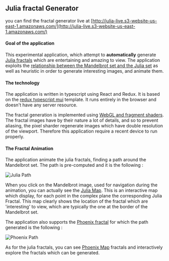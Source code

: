 ## Julia fractal Generator

you can find the fractal generator live at [http://julia-live.s3-website-us-east-1.amazonaws.com/](http://julia-live.s3-website-us-east-1.amazonaws.com/)

#### Goal of the application
This experimental application, which attempt to **automatically** generate [Julia fractals](https://en.wikipedia.org/wiki/Julia_set) which are entertaining  and amazing to view. The application exploits the [relationship  between the Mandelbrot set and the Julia set](https://www.karlsims.com/julia.html) as well as heuristic  in order to generate interesting  images, and animate them.

#### The technology
The application is written  in typescript using React and Redux. It is based on the [redux typescript mui](https://www.npmjs.com/package/cra-template-redux-typescript-mui) template. It runs entirely in the browser and doesn't have any server resource.

The fractal generation is implemented using [WebGL and fragment shaders](https://webglfundamentals.org/webgl/lessons/webgl-shaders-and-glsl.html). The fractal images have by their nature a lot of details, and so to prevent aliasing, the pixel sharder regenerate images which have double resolution of the viewport. Therefore this application require a recent device to run properly. 

#### The Fractal Animation
The application animate the julia fractals, finding a path around the Mandelbrot set. The path is pre-computed and it is the following :

![Julia Path](https://julia-live.s3.amazonaws.com/JuliaPath.png)

When you click on the Mandelbrot image, used for navigation during the animation, you can actually see the [Julia Map](http://julia-live.s3-website-us-east-1.amazonaws.com/mapClassic). This is an interactive map which display, for each point in the complex plane the corresponding Julia Fractal. This map clearly shows the location of the fractal which are 'interesting' to view, which are typically the one at the border of the Mandelbrot  set.

The application also supports the [Phoenix fractal](http://usefuljs.net/fractals/docs/mandelvariants.html) for which the path generated is the following :

![Phoenix Path](https://julia-live.s3.amazonaws.com/PhoenixPath.png)

As for the julia fractals, you can see [Phoenix Map](http://julia-live.s3-website-us-east-1.amazonaws.com/mapPhoenix) fractals and interactively explore the fractals which can be generated.
